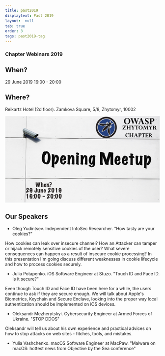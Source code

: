 ```yaml
---
title: past2019
displaytext: Past 2019
layout:  null
tab: true
order: 3
tags: past2019-tag
---
```


### Chapter Webinars 2019

## When?
29 June 2019
16:00 - 20:00

## Where?
Reikartz Hotel (2d floor). Zamkova Square, 5/8, Zhytomyr, 10002

![OWASP ZHYTOMYR 2019](assets/images/meetup/owM2019.png "OWASP Zhytomyr 2019")

## Our Speakers

- Oleg Yudintsev.
Independent InfoSec Researcher.
"How tasty are your cookies?"

How cookies can leak over insecure channel? How an Attacker can tamper or hijack remotely sensitive cookies of the user? What severe consequences can happen as a result of insecure cookie processing? In this presentation I'm going discuss different weaknesses in cookie lifecycle and how to process cookies securely.

- Julia Potapenko.
iOS Software Engineer at Stuzo.
"Touch ID and Face ID. Is it secure?"

Even though Touch ID and Face ID have been here for a while, the users continue to ask if they are secure enough. We will talk about Apple's Biometrics, Keychain and Secure Enclave, looking into the proper way local authentication should be implemented on iOS devices.

- Oleksandr Mezherytskyi.
Cybersecurity Engineer at Armed Forces of Ukraine.
"STOP DDOS"

Oleksandr will tell us about his own experience and practical advices on how to stop attacks on web sites - fitches, tools, and mistakes.

- Yulia Vashchenko.
macOS Software Engineer at MacPaw.
"Malware on macOS: hottest news from Objective by the Sea conference"
